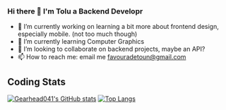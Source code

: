 ### Hi there 👋 I'm Tolu a Backend Developr

- 🔭 I’m currently working on learning a bit more about frontend design, especially mobile. (not too much though)
- 🌱 I’m currently learning Computer Graphics
- 👯 I’m looking to collaborate on backend projects, maybe an API?
- 📫 How to reach me: email me favouradetoun@gmail.com

## Coding Stats
[![Gearhead041's GitHub stats](https://github-readme-stats.vercel.app/api?username=gearhead041&theme=radical)](https://github.com/anuraghazra/github-readme-stats)
[![Top Langs](https://github-readme-stats.vercel.app/api/top-langs/?username=gearhead041&theme=radical)](https://github.com/anuraghazra/github-readme-stats)
